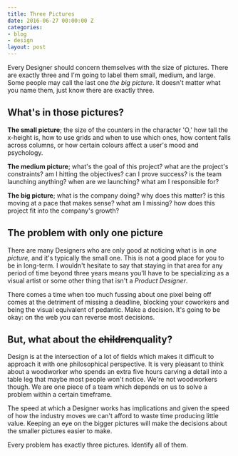 ```yaml
---
title: Three Pictures
date: 2016-06-27 00:00:00 Z
categories:
- blog
- design
layout: post
---
```


Every Designer should concern themselves with the size of pictures. There are exactly three and I'm going to label them small, medium, and large. Some people may call the last one *the big picture*. It doesn't matter what you name them, just know there are exactly three.

## What's in those pictures?

**The small picture**; the size of the counters in the character 'O,' how tall the x-height is, how to use grids and when to use which ones, how content falls across columns, or how certain colours affect a user's mood and psychology. 

**The medium picture**; what's the goal of this project? what are the project's constraints? am I hitting the objectives? can I prove success? is the team launching anything? when are we launching? what am I responsible for?

**The big picture**; what is the company doing? why does this matter? is this moving at a pace that makes sense? what am I missing? how does this project fit into the company's growth?

## The problem with only one picture

There are many Designers who are only good at noticing what is in *one picture,* and it's typically the small one. This is not a good place for you to be in long-term. I wouldn't hesitate to say that staying in that area for any period of time beyond three years means you'll have to be specializing as a visual artist or some other thing that isn't a *Product Designer*.

There comes a time when too much fussing about one pixel being off comes at the detriment of missing a deadline, blocking your coworkers and being the visual equivalent of pedantic. Make a decision. It's going to be okay: on the web you can reverse most decisions.

## But, what about the <strike>children</strike>quality?

Design is at the intersection of a lot of fields which makes it difficult to approach it with one philosophical perspective. It is very pleasant to think about a woodworker who spends an extra five hours carving a detail into a table leg that maybe most people won't notice. We're not woodworkers though. We are one piece of a team which depends on us to solve a problem within a certain timeframe.

The speed at which a Designer works has implications and given the speed of how the industry moves we can't afford to waste time producing little value. Keeping an eye on the bigger pictures will make the decisions about the smaller pictures easier to make.

Every problem has exactly three pictures. Identify all of them.